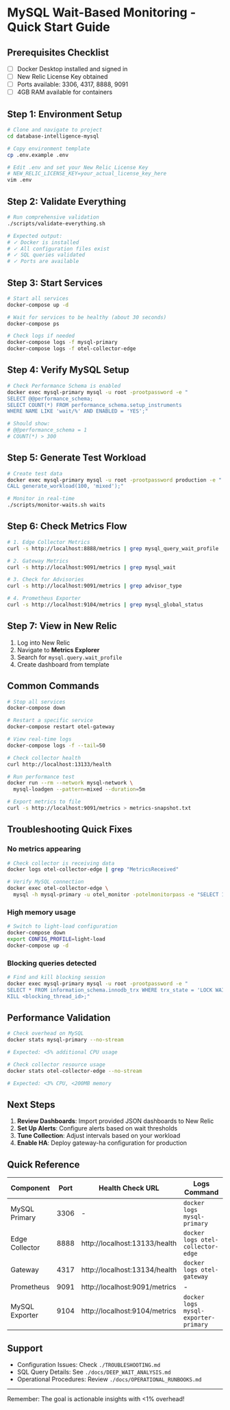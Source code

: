 # MySQL Wait-Based Monitoring - Quick Start Guide

## Prerequisites Checklist

- [ ] Docker Desktop installed and signed in
- [ ] New Relic License Key obtained
- [ ] Ports available: 3306, 4317, 8888, 9091
- [ ] 4GB RAM available for containers

## Step 1: Environment Setup

```bash
# Clone and navigate to project
cd database-intelligence-mysql

# Copy environment template
cp .env.example .env

# Edit .env and set your New Relic License Key
# NEW_RELIC_LICENSE_KEY=your_actual_license_key_here
vim .env
```

## Step 2: Validate Everything

```bash
# Run comprehensive validation
./scripts/validate-everything.sh

# Expected output:
# ✓ Docker is installed
# ✓ All configuration files exist
# ✓ SQL queries validated
# ✓ Ports are available
```

## Step 3: Start Services

```bash
# Start all services
docker-compose up -d

# Wait for services to be healthy (about 30 seconds)
docker-compose ps

# Check logs if needed
docker-compose logs -f mysql-primary
docker-compose logs -f otel-collector-edge
```

## Step 4: Verify MySQL Setup

```bash
# Check Performance Schema is enabled
docker exec mysql-primary mysql -u root -prootpassword -e "
SELECT @@performance_schema;
SELECT COUNT(*) FROM performance_schema.setup_instruments 
WHERE NAME LIKE 'wait/%' AND ENABLED = 'YES';"

# Should show:
# @@performance_schema = 1
# COUNT(*) > 300
```

## Step 5: Generate Test Workload

```bash
# Create test data
docker exec mysql-primary mysql -u root -prootpassword production -e "
CALL generate_workload(100, 'mixed');"

# Monitor in real-time
./scripts/monitor-waits.sh waits
```

## Step 6: Check Metrics Flow

```bash
# 1. Edge Collector Metrics
curl -s http://localhost:8888/metrics | grep mysql_query_wait_profile

# 2. Gateway Metrics  
curl -s http://localhost:9091/metrics | grep mysql_wait

# 3. Check for Advisories
curl -s http://localhost:9091/metrics | grep advisor_type

# 4. Prometheus Exporter
curl -s http://localhost:9104/metrics | grep mysql_global_status
```

## Step 7: View in New Relic

1. Log into New Relic
2. Navigate to **Metrics Explorer**
3. Search for `mysql.query.wait_profile`
4. Create dashboard from template

## Common Commands

```bash
# Stop all services
docker-compose down

# Restart a specific service
docker-compose restart otel-gateway

# View real-time logs
docker-compose logs -f --tail=50

# Check collector health
curl http://localhost:13133/health

# Run performance test
docker run --rm --network mysql-network \
  mysql-loadgen --pattern=mixed --duration=5m

# Export metrics to file
curl -s http://localhost:9091/metrics > metrics-snapshot.txt
```

## Troubleshooting Quick Fixes

### No metrics appearing
```bash
# Check collector is receiving data
docker logs otel-collector-edge | grep "MetricsReceived"

# Verify MySQL connection
docker exec otel-collector-edge \
  mysql -h mysql-primary -u otel_monitor -potelmonitorpass -e "SELECT 1"
```

### High memory usage
```bash
# Switch to light-load configuration
docker-compose down
export CONFIG_PROFILE=light-load
docker-compose up -d
```

### Blocking queries detected
```bash
# Find and kill blocking session
docker exec mysql-primary mysql -u root -prootpassword -e "
SELECT * FROM information_schema.innodb_trx WHERE trx_state = 'LOCK WAIT';
KILL <blocking_thread_id>;"
```

## Performance Validation

```bash
# Check overhead on MySQL
docker stats mysql-primary --no-stream

# Expected: <5% additional CPU usage

# Check collector resource usage  
docker stats otel-collector-edge --no-stream

# Expected: <3% CPU, <200MB memory
```

## Next Steps

1. **Review Dashboards**: Import provided JSON dashboards to New Relic
2. **Set Up Alerts**: Configure alerts based on wait thresholds
3. **Tune Collection**: Adjust intervals based on your workload
4. **Enable HA**: Deploy gateway-ha configuration for production

## Quick Reference

| Component | Port | Health Check URL | Logs Command |
|-----------|------|------------------|--------------|
| MySQL Primary | 3306 | - | `docker logs mysql-primary` |
| Edge Collector | 8888 | http://localhost:13133/health | `docker logs otel-collector-edge` |
| Gateway | 4317 | http://localhost:13134/health | `docker logs otel-gateway` |
| Prometheus | 9091 | http://localhost:9091/metrics | - |
| MySQL Exporter | 9104 | http://localhost:9104/metrics | `docker logs mysql-exporter-primary` |

## Support

- Configuration Issues: Check `./TROUBLESHOOTING.md`
- SQL Query Details: See `./docs/DEEP_WAIT_ANALYSIS.md`
- Operational Procedures: Review `./docs/OPERATIONAL_RUNBOOKS.md`

---
Remember: The goal is actionable insights with <1% overhead!